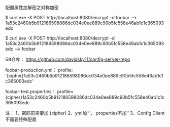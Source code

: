 配置属性加解密之对称加密

$ curl.exe -X POST http://localhost:8080/encrypt -d foobar
--> 1a53c2460b5b912186598086dc034e0ee889c90b5fc558e46ab1c1c365093edc

$ curl.exe -X POST http://localhost:8080/decrypt -d 1a53c2460b5b912186598086dc034e0ee889c90b5fc558e46ab1c1c365093edc
--> foobar


Git仓库： https://github.com/davidsky11/config-server-repo

foobar-production.yml：
    profile: '{cipher}1a53c2460b5b912186598086dc034e0ee889c90b5fc558e46ab1c1c365093edc'

foobar-test.properties：
    profile={cipher}1a53c2460b5b912186598086dc034e0ee889c90b5fc558e46ab1c1c365093edc
   
注： 
1、密码前需要加 {cipher}
2、yml加 ‘’， properties不加‘’
3、Config Client 不需要特殊配置 